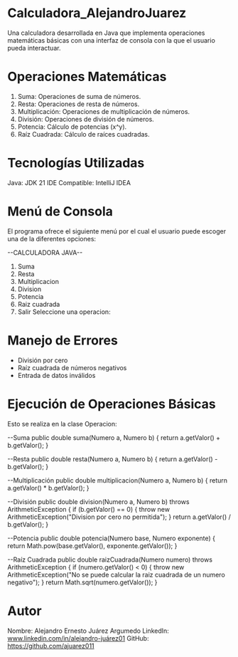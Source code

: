 # Calculadora_AlejandroJuarez
Una calculadora desarrollada en Java que implementa operaciones matemáticas básicas con una interfaz de consola con la que el usuario pueda interactuar.

# Operaciones Matemáticas
1. Suma: Operaciones de suma de números.
2. Resta: Operaciones de resta de números.
3. Multiplicación: Operaciones de multiplicación de números.
4. División: Operaciones de división de números.
5. Potencia: Cálculo de potencias (x^y).
6. Raíz Cuadrada: Cálculo de raíces cuadradas.

# Tecnologías Utilizadas
Java: JDK 21
IDE Compatible: IntelliJ IDEA

# Menú de Consola
El programa ofrece el siguiente menú por el cual el usuario puede escoger una de la diferentes opciones:

--CALCULADORA JAVA--
1. Suma
2. Resta
3. Multiplicacion
4. Division
5. Potencia
6. Raiz cuadrada
7. Salir
Seleccione una operacion:

# Manejo de Errores
* División por cero
* Raíz cuadrada de números negativos
* Entrada de datos inválidos

# Ejecución de Operaciones Básicas
Esto se realiza en la clase Operacion:

--Suma
public double suma(Numero a, Numero b) {
        return a.getValor() + b.getValor();
    }
    
--Resta
public double resta(Numero a, Numero b) {
        return a.getValor() - b.getValor();
    }
    
--Multiplicación
public double multiplicacion(Numero a, Numero b) {
        return a.getValor() * b.getValor();
    }

--División
public double division(Numero a, Numero b) throws ArithmeticException {
        if (b.getValor() == 0) {
            throw new ArithmeticException("Division por cero no permitida");
        }
        return a.getValor() / b.getValor();
    }

--Potencia
public double potencia(Numero base, Numero exponente) {
        return Math.pow(base.getValor(), exponente.getValor());
    }

--Raíz Cuadrada
public double raizCuadrada(Numero numero) throws ArithmeticException {
        if (numero.getValor() < 0) {
            throw new ArithmeticException("No se puede calcular la raiz cuadrada de un numero negativo");
        }
        return Math.sqrt(numero.getValor());
    }

# Autor
Nombre: Alejandro Ernesto Juárez Argumedo
LinkedIn: www.linkedin.com/in/alejandro-juárez01
GitHub: https://github.com/ajuarez011
